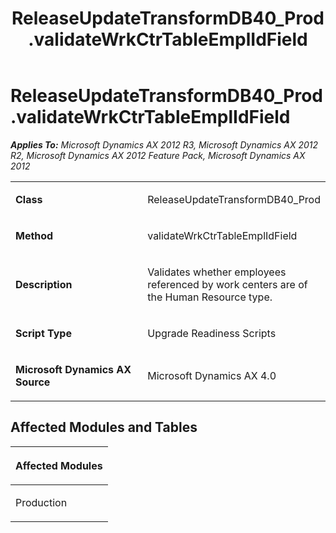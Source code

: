 ﻿---
title: ReleaseUpdateTransformDB40_Prod.validateWrkCtrTableEmplIdField
TOCTitle: ReleaseUpdateTransformDB40_Prod.validateWrkCtrTableEmplIdField
ms:assetid: 8a2c9566-26ec-0743-3acc-09bbf3c87db7
ms:mtpsurl: https://msdn.microsoft.com/en-us/library/JJ736399(v=AX.60)
ms:contentKeyID: 49709589
ms.date: 05/18/2015
mtps_version: v=AX.60
---

# ReleaseUpdateTransformDB40\_Prod.validateWrkCtrTableEmplIdField 


_**Applies To:** Microsoft Dynamics AX 2012 R3, Microsoft Dynamics AX 2012 R2, Microsoft Dynamics AX 2012 Feature Pack, Microsoft Dynamics AX 2012_

<table>
<colgroup>
<col style="width: 50%" />
<col style="width: 50%" />
</colgroup>
<tbody>
<tr class="odd">
<td><p><strong>Class</strong></p></td>
<td><p>ReleaseUpdateTransformDB40_Prod</p></td>
</tr>
<tr class="even">
<td><p><strong>Method</strong></p></td>
<td><p>validateWrkCtrTableEmplIdField</p></td>
</tr>
<tr class="odd">
<td><p><strong>Description</strong></p></td>
<td><p>Validates whether employees referenced by work centers are of the Human Resource type.</p></td>
</tr>
<tr class="even">
<td><p><strong>Script Type</strong></p></td>
<td><p>Upgrade Readiness Scripts</p></td>
</tr>
<tr class="odd">
<td><p><strong>Microsoft Dynamics AX Source</strong></p></td>
<td><p>Microsoft Dynamics AX 4.0</p></td>
</tr>
</tbody>
</table>


## Affected Modules and Tables

<table>
<colgroup>
<col style="width: 100%" />
</colgroup>
<thead>
<tr class="header">
<th><p>Affected Modules</p></th>
</tr>
</thead>
<tbody>
<tr class="odd">
<td><p>Production</p></td>
</tr>
</tbody>
</table>

  


